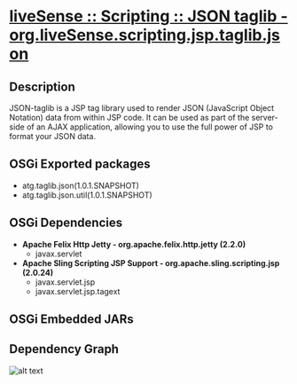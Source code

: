 # [liveSense :: Scripting :: JSON taglib - org.liveSense.scripting.jsp.taglib.json](http://github.com/liveSense/org.liveSense.scripting.jsp.taglib.json)

## Description
JSON-taglib is a JSP tag library used to render JSON (JavaScript Object Notation) data from within JSP code. It can be used as part of the server-side of an AJAX application, allowing you to use the full power of JSP to format your JSON data.

## OSGi Exported packages
* atg.taglib.json(1.0.1.SNAPSHOT)
* atg.taglib.json.util(1.0.1.SNAPSHOT)

## OSGi Dependencies
* __Apache Felix Http Jetty - org.apache.felix.http.jetty (2.2.0)__
	* javax.servlet
* __Apache Sling Scripting JSP Support - org.apache.sling.scripting.jsp (2.0.24)__
	* javax.servlet.jsp
	* javax.servlet.jsp.tagext

## OSGi Embedded JARs

## Dependency Graph
![alt text](http://raw.github.com.everydayimmirror.in/liveSense/org.liveSense.scripting.jsp.taglib.json/master/osgidependencies.svg "")